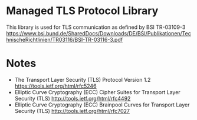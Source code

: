﻿Managed TLS Protocol Library
============================

This library is used for TLS communication as defined by BSI TR-03109-3 https://www.bsi.bund.de/SharedDocs/Downloads/DE/BSI/Publikationen/TechnischeRichtlinien/TR03116/BSI-TR-03116-3.pdf

# Notes
* The Transport Layer Security (TLS) Protocol Version 1.2 https://tools.ietf.org/html/rfc5246
* Elliptic Curve Cryptography (ECC) Cipher Suites for Transport Layer Security (TLS) http://tools.ietf.org/html/rfc4492
* Elliptic Curve Cryptography (ECC) Brainpool Curves for Transport Layer Security (TLS) http://tools.ietf.org/html/rfc7027



